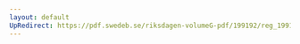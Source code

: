 ```yaml
---
layout: default
UpRedirect: https://pdf.swedeb.se/riksdagen-volumeG-pdf/199192/reg_199192/reg_199192_0397.pdf
---
```

